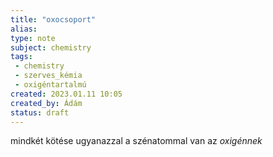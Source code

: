 ```yaml
---
title: "oxocsoport"
alias: 
type: note
subject: chemistry
tags:
 - chemistry
 - szerves_kémia
 - oxigéntartalmú
created: 2023.01.11 10:05
created_by: Ádám
status: draft 
---
```

mindkét kötése ugyanazzal a szénatommal van az _oxigénnek_

